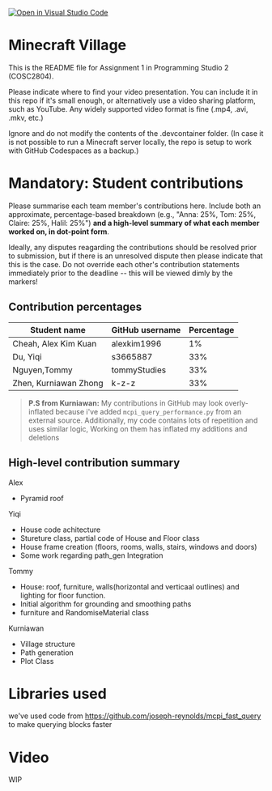 [![Open in Visual Studio Code](https://classroom.github.com/assets/open-in-vscode-c66648af7eb3fe8bc4f294546bfd86ef473780cde1dea487d3c4ff354943c9ae.svg)](https://classroom.github.com/online_ide?assignment_repo_id=8376141&assignment_repo_type=AssignmentRepo)
# Minecraft Village
This is the README file for Assignment 1 in Programming Studio 2 (COSC2804).

Please indicate where to find your video presentation. You can include it in this repo if it's small enough, or alternatively use a video sharing platform, such as YouTube. Any widely supported video format is fine (.mp4, .avi, .mkv, etc.)

Ignore and do not modify the contents of the .devcontainer folder. (In case it is not possible to run a Minecraft server locally, the repo is setup to work with GitHub Codespaces as a backup.)

# Mandatory: Student contributions
Please summarise each team member's contributions here. Include both an approximate, percentage-based breakdown (e.g., "Anna: 25%, Tom: 25%, Claire: 25%, Halil: 25%") **and a high-level summary of what each member worked on, in dot-point form**.

Ideally, any disputes reagarding the contributions should be resolved prior to submission, but if there is an unresolved dispute then please indicate that this is the case. Do not override each other's contribution statements immediately prior to the deadline -- this will be viewed dimly by the markers!

## Contribution percentages
|Student name          |GitHub username   |Percentage|
|----------------------|------------------|----------|
|Cheah, Alex Kim Kuan  |alexkim1996       |1% |
|Du, Yiqi              |s3665887          |33% |
|Nguyen,Tommy          |tommyStudies      |33% |
|Zhen, Kurniawan Zhong |k-z-z             |33% |


> **P.S from Kurniawan:** My contributions in GitHub may look overly-inflated because i've added ``mcpi_query_performance.py`` from an external source.
> Additionally, my code contains lots of repetition and uses similar logic, Working on them has inflated my additions and deletions

## High-level contribution summary
Alex
  - Pyramid roof

Yiqi
  - House code achitecture
  - Stureture class, partial code of House and Floor class
  - House frame creation (floors, rooms, walls, stairs, windows and doors)
  - Some work regarding path_gen Integration
 


Tommy
  - House: roof, furniture, walls(horizontal and verticaal outlines) and lighting for floor function.
  - Initial algorithm for grounding and smoothing paths
  - furniture and RandomiseMaterial class

Kurniawan
  - Village structure
  - Path generation
  - Plot Class

# Libraries used
we've used code from https://github.com/joseph-reynolds/mcpi_fast_query to make querying blocks faster
# Video
WIP